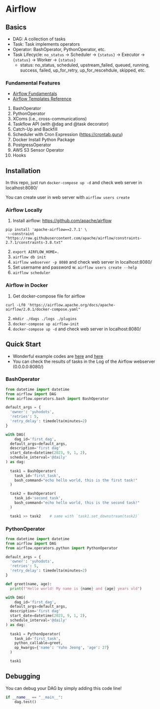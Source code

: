 # Airflow

## Basics

- DAG: A collection of tasks
- Task: Task implements operators
- Operator: BashOperator, PythonOperator, etc.
- Task Lifecycle: `no_status` -> Scheduler -> `{status}` -> Executor -> `{status}` -> Worker -> `{status}`
  - status: no_status, scheduled, upstream_failed, queued, running, success, failed, up_for_retry, up_for_rescehdule, skipped, etc.
  

### Fundamental Features

- [Airflow Fundamentals](https://airflow.apache.org/docs/apache-airflow/stable/tutorial/fundamentals.html#)
- [Airflow Templates Reference](https://airflow.apache.org/docs/apache-airflow/stable/templates-ref.html#templates-reference)

1. BashOperator
2. PythonOperator
3. XComs (i.e., cross-communications)
4. Taskflow API (with @dag and @task decorator)
5. Catch-Up and Backfill
6. Scheduler with Cron Expression (https://crontab.guru)
7. Docker Install Python Package
8. PostgressOperator
9. AWS S3 Sensor Operator
10. Hooks

## Installation

In this repo, just run `docker-compose up -d` and check web server in localhost:8080/

You can create user in web server with `airflow users create`

### Airflow Locally

1. Install airflow: https://github.com/apache/airflow

```
pip install 'apache-airflow==2.7.1' \
 --constraint "https://raw.githubusercontent.com/apache/airflow/constraints-2.7.1/constraints-3.8.txt"
```

2. `export AIRFLOW_HOME=.`
3. `airflow db init`
4. `airflow webserver -p 8080` and check web server in localhost:8080/
5. Set username and password w. `airflow users create --help`
6. `airflow scheduler`

### Airflow in Docker

1. Get docker-compose file for airflow

```
curl -Lf0 'https://airflow.apache.org/docs/apache-airflow/2.0.1/docker-compose.yaml"
```

2. `mkdir ./dags ./logs ./plugins`
3. `docker-compose up airflow-init`
4. `docker-compose up -d` and check web server in localhost:8080/

## Quick Start

- Wonderful example codes are [here](https://github.com/coder2j/airflow-docker/tree/main/dags) and [here](https://www.youtube.com/watch?v=K9AnJ9_ZAXE&t=37s)
- You can check the results of tasks in the Log of the Airflow webserver (0.0.0.0:8080/)

### BashOperator

```python
from datetime import datetime
from airflow import DAG
from airflow.operators.bash import BashOperator

default_args = {
  'owner': 'yuhodots',
  'retries': 5,
  'retry_delay': timedelta(minutes=2)
}

with DAG(
	dag_id='first_dag',
  default_args=default_args,
  description='first dag'
  start_date=datetime(2023, 9, 1, 2),
  schedule_interval='@daily'
) as dag:
  
  task1 = BashOperator(
  	task_id='first_task',
    bash_command="echo hello world, this is the first task!"
  )

  task2 = BashOperator(
  	task_id='second_task',
    bash_command="echo hello world, this is the second task!"
  )

  task1 >> task2	# same with `task1.set_downstream(task2)`
```

### PythonOperator

```python
from datetime import datetime
from airflow import DAG
from airflow.operators.python import PythonOperator

default_args = {
  'owner': 'yuhodots',
  'retries': 5,
  'retry_delay': timedelta(minutes=2)
}

def greet(name, age):
  print(f"Hello world! My name is {name} and {age} years old")

with DAG(
	dag_id='first_dag',
  default_args=default_args,
  description='first dag'
  start_date=datetime(2023, 9, 1, 2),
  schedule_interval='@daily'
) as dag:
  
  task1 = PythonOperator(
  	task_id='first_task',
    python_callable=greet,
    op_kwargs={'name': 'Yuho Jeong', 'age': 27}
  )

  task1
```

## Debugging

You can debug your DAG by simply adding this code line!

```python
if __name__ == "__main__":
    dag.test()
```

